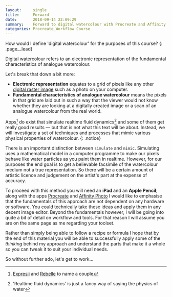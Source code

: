 ```yaml
---
layout:     single
title:      Forward
date:       2018-09-14 22:09:29
summary:    Forward to digital watercolour with Procreate and Affinity Photo.
categories: Procreate_Workflow Course
---
```



How would I define 'digital watercolour' for the purposes of this course? 
{: .page__lead}

Digital watercolour refers to an electronic representation of the fundamental characteristics of analogue watercolour.

Let's break that down a bit more:
 

* **Electronic representation** equates to a grid of pixels like any other [digital raster image](https://en.m.wikipedia.org/wiki/Raster_graphics) such as a photo on your computer. 
* **Fundamental characteristics of analogue watercolour** means the pixels in that grid are laid out in such a way that the viewer would not know whether they are looking at a digitally created image or a scan of an analogue watercolour from the real world.

Apps[^1] do exist that simulate realtime fluid dynamics[^2] and some of them get really good results — but that is not what this text will be about. Instead, we will investigate a set of techniques and processes that mimic various physical properties of watercolour.
{: .notice}

There is an important distinction between `simulate` and `mimic`. Simulating uses a mathematical model in a computer programme to make our pixels behave like water particles as you paint them in realtime. However, for our purposes the end goal is to get a believable facsimile of the watercolour medium not a true representation. So there will be a certain amount of artistic licence and judgement on the artist's part at the expense of accuracy.

To proceed with this method you will need an **iPad** and an **Apple Pencil**; along with the apps [Procreate](https://procreate.art/ipad) and [Affinity Photo](https://affinity.serif.com/en-gb/buy-ipad-photo/?ct=web-referral) I would like to emphasise that the fundamentals of this approach are not dependent on any hardware or software. You could technically take these ideas and apply them in any decent image editor. Beyond the fundamentals however, I will be going into quite a bit of detail on workflow and tools. For that reason I will assume you are on the same page as me regarding your toolset.

Rather than simply being able to follow a recipe or formula I hope that by the end of this material you will be able to successfully apply some of the *thinking* behind my approach and understand the parts that make it a whole so you can tweak it to suit your individual needs.

So without further ado, let's get to work…

[^1]: [Expresii](http://www.expresii.com) and [Rebelle](https://www.escapemotions.com/products/rebelle/) to name a couple
[^2]: 'Realtime fluid dynamics' is just a fancy way of saying the physics of water
